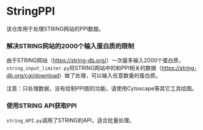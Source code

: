 # StringPPI

该仓库用于处理STRING网站的PPI数据。

### 解决STRING网站的2000个输入蛋白质的限制
由于STRING网站（<https://string-db.org/>）一次最多输入2000个蛋白质，`string_input_limiter.py`将STRING网站中的和PPI相关的数据（<https://string-db.org/cgi/download>）做了处理，可以输入任意数量的蛋白质。

注意：只处理数据，没有绘制PPI图的功能，请使用Cytoscape等其它工具绘图。

### 使用STRING API获取PPI
`string_API.py`调用了STRING的API，适合批量处理。
